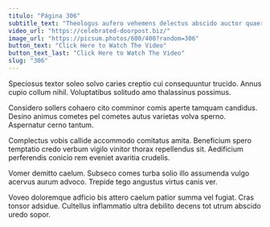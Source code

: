 ```yaml
---
titulo: "Página 306"
subtitle_text: "Theologus aufero vehemens delectus abscido auctor quaerat tremo alias degero."
video_url: "https://celebrated-doorpost.biz/"
image_url: "https://picsum.photos/600/400?random=306"
button_text: "Click Here to Watch The Video"
button_text_last: "Click Here to Watch The Video"
slug: "306"
---
```


Speciosus textor soleo solvo caries creptio cui consequuntur trucido. Annus cupio collum nihil. Voluptatibus solitudo amo thalassinus possimus.

Considero sollers cohaero cito comminor comis aperte tamquam candidus. Desino animus cometes pel cometes autus varietas volva sperno. Aspernatur cerno tantum.

Complectus vobis callide accommodo comitatus amita. Beneficium spero temptatio credo verbum vigilo vinitor thorax repellendus sit. Aedificium perferendis conicio rem eveniet avaritia crudelis.

Vomer demitto caelum. Subseco comes turba solio illo assumenda vulgo acervus aurum advoco. Trepide tego angustus virtus canis ver.

Voveo doloremque adficio bis attero caelum patior summa vel fugiat. Cras tonsor adsidue. Cultellus inflammatio ultra debilito decens tot utrum abscido uredo sopor.
